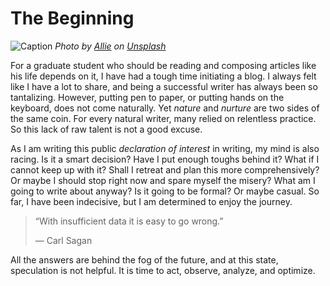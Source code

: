 # The Beginning

![Caption](https://miro.medium.com/max/1000/0*aPvTby_umP7wpd_n)
*Photo by [Allie](https://unsplash.com/@wordsmithmedia) on [Unsplash](https://unsplash.com/)*

For a graduate student who should be reading and composing articles like his life depends on it, I have had a tough time initiating a blog.
I always felt like I have a lot to share, and being a successful writer has always been so tantalizing.
However, putting pen to paper, or putting hands on the keyboard, does not come naturally.
Yet *nature* and *nurture* are two sides of the same coin.
For every natural writer, many relied on relentless practice.
So this lack of raw talent is not a good excuse.

As I am writing this public *declaration of interest* in writing, my mind is also racing.
Is it a smart decision?
Have I put enough toughs behind it?
What if I cannot keep up with it?
Shall I retreat and plan this more comprehensively?
Or maybe I should stop right now and spare myself the misery?
What am I going to write about anyway?
Is it going to be formal? Or maybe casual.
So far, I have been indecisive, but I am determined to enjoy the journey.

> “With insufficient data it is easy to go wrong.”
> 
> — Carl Sagan

All the answers are behind the fog of the future, and at this state, speculation is not helpful.
It is time to act, observe, analyze, and optimize.